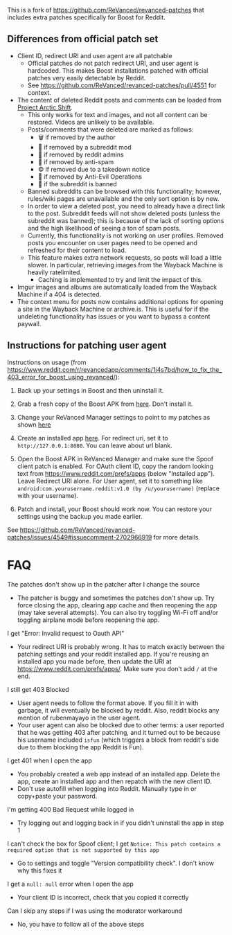 This is a fork of https://github.com/ReVanced/revanced-patches that includes extra patches specifically for Boost for Reddit.

## Differences from official patch set
* Client ID, redirect URI and user agent are all patchable
  * Official patches do not patch redirect URI, and user agent is hardcoded. This makes Boost installations patched with official patches very easily detectable by Reddit.
  * See https://github.com/ReVanced/revanced-patches/pull/4551 for context.
* The content of deleted Reddit posts and comments can be loaded from [Project Arctic Shift](https://github.com/ArthurHeitmann/arctic_shift).
  * This only works for text and images, and not all content can be restored. Videos are unlikely to be available.
  * Posts/comments that were deleted are marked as follows:
    * 🗑️ if removed by the author
    * 🧹 if removed by a subreddit mod
    * 🚓 if removed by reddit admins
    * 🤖 if removed by anti-spam
    * ©️ if removed due to a takedown notice
    * 👿 if removed by Anti-Evil Operations
    * 🚫 if the subreddit is banned
  * Banned subreddits can be browsed with this functionality; however, rules/wiki pages are unavailable and the only sort option is by new.
  * In order to view a deleted post, you need to already have a direct link to the post. Subreddit feeds will not show deleted posts (unless the subreddit was banned); this is because of the lack of sorting options and the high likelihood of seeing a ton of spam posts.
  * Currently, this functionality is not working on user profiles. Removed posts you encounter on user pages need to be opened and refreshed for their content to load.
  * This feature makes extra network requests, so posts will load a little slower. In particular, retrieving images from the Wayback Machine is heavily ratelimited.
    * Caching is implemented to try and limit the impact of this.
* Imgur images and albums are automatically loaded from the Wayback Machine if a 404 is detected.
* The context menu for posts now contains additional options for opening a site in the Wayback Machine or archive.is. This is useful for if the undeleting functionality has issues or you want to bypass a content paywall.

## Instructions for patching user agent
Instructions on usage (from https://www.reddit.com/r/revancedapp/comments/1j4s7bd/how_to_fix_the_403_error_for_boost_using_revanced/):

1. Back up your settings in Boost and then uninstall it.

2. Grab a fresh copy of the Boost APK from [here](https://www.apkmirror.com/apk/ruben-mayayo/boost-for-reddit/boost-for-reddit-1-12-12-release/boost-for-reddit-1-12-12-android-apk-download/). Don't install it.

3. Change your ReVanced Manager settings to point to my patches as shown [here](https://github.com/user-attachments/assets/0094627f-fb5e-45fd-97f3-6ee24d21027e)

4. Create an installed app [here](https://www.reddit.com/prefs/apps/). For redirect uri, set it to `http://127.0.0.1:8080`. You can leave about url blank.

5. Open the Boost APK in ReVanced Manager and make sure the Spoof client patch is enabled. For OAuth client ID, copy the random looking text from https://www.reddit.com/prefs/apps (below "Installed app"). Leave Redirect URI alone. For User agent, set it to something like `android:com.yourusername.reddit:v1.0 (by /u/yourusername)` (replace with your username).

6. Patch and install, your Boost should work now. You can restore your settings using the backup you made earlier.

See https://github.com/ReVanced/revanced-patches/issues/4549#issuecomment-2702966919 for more details.

# FAQ

The patches don't show up in the patcher after I change the source

* The patcher is buggy and sometimes the patches don't show up. Try force closing the app, clearing app cache and then reopening the app (may take several attempts). You can also try toggling Wi-Fi off and/or toggling airplane mode before reopening the app.

I get "Error: Invalid request to Oauth API"

* Your redirect URI is probably wrong. It has to match exactly between the patching settings and your reddit installed app. If you're reusing an installed app you made before, then update the URI at https://www.reddit.com/prefs/apps/. Make sure you don't add `/` at the end.

I still get 403 Blocked

* User agent needs to follow the format above. If you fill it in with garbage, it will eventually be blocked by reddit. Also, reddit blocks any mention of rubenmayayo in the user agent.
* Your user agent can also be blocked due to other terms: a user reported that he was getting 403 after patching, and it turned out to be because his username included `isfun` (which triggers a block from reddit's side due to them blocking the app Reddit is Fun).

I get 401 when I open the app

* You probably created a web app instead of an installed app. Delete the app, create an installed app and then repatch with the new client ID.
* Don't use autofill when logging into Reddit. Manually type in or copy+paste your password.

I'm getting 400 Bad Request while logged in

* Try logging out and logging back in if you didn't uninstall the app in step 1

I can't check the box for Spoof client; I get `Notice: This patch contains a required option that is not supported by this app`

* Go to settings and toggle "Version compatibility check". I don't know why this fixes it

I get a `null: null` error when I open the app

* Your client ID is incorrect, check that you copied it correctly

Can I skip any steps if I was using the moderator workaround

* No, you have to follow all of the above steps
